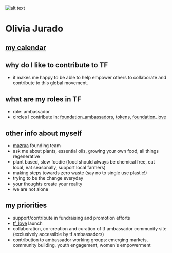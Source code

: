 
![alt text](https://media.licdn.com/dms/image/C4D03AQHS6-Z7Xp2wGA/profile-displayphoto-shrink_200_200/0?e=1537401600&v=beta&t=HqCza43nNaLP8yH7j4ejqXBXQ5d5Mudpbx8u8mR6-Ro)
# Olivia Jurado

 
## [my calendar](https://calendar.google.com/calendar/b/4/r?tab=mc)


## why do I like to contribute to TF

- it makes me happy to be able to help empower others to collaborate and contribute to this global movement.


## what are my roles in TF

- role: ambassador
- circles I contribute in: [foundation_ambassadors](https://github.com/threefoldfoundation/info_foundation/blob/master/docs/circles/foundation/foundation_ambassadors.md#threefold-foundationambassador-circle), [tokens](https://github.com/threefoldfoundation/info_foundation/blob/master/docs/circles/foundation/tokens/tokens.md#threefold-tokens), [foundation_love](https://github.com/threefoldfoundation/info_foundation/blob/master/docs/circles/foundation/foundation_love.md#threefold-love)

## other info about myself

- [mazraa](https://github.com/threefoldfoundation/info_foundation/blob/master/docs/circles/Mazraa.md) founding team 
- ask me about plants, essential oils, growing your own food, all things regenerative
- plant based, slow foodie (food should always be chemical free, eat local, eat seasonally, support local farmers)
- making steps towards zero waste (say no to single use plastic!)
- trying to be the change everyday
- your thoughts create your reality
- we are not alone


## my priorities 

- support/contribute in fundraising and promotion efforts
- [tf_love](https://github.com/threefoldfoundation/info_foundation/blob/master/docs/circles/foundation/foundation_love.md#threefold-love) launch 
- collaboration, co-creation and curation of tf ambassador community site (exclusively accessible by tf ambassadors)
- contribution to ambassador working groups: emerging markets, community building, youth engagement, women's empowerment

